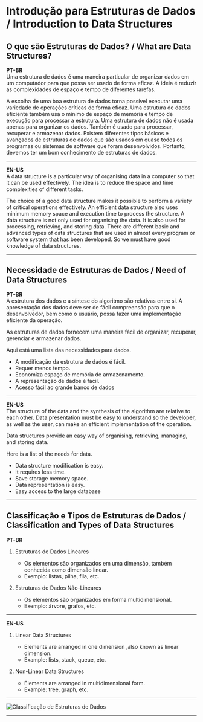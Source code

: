 # Introdução para Estruturas de Dados / Introduction to Data Structures

## O que são Estruturas de Dados? / What are Data Structures?
**PT-BR**  
Uma estrutura de dados é uma maneira particular de organizar dados em um computador para que possa ser usado de forma eficaz. A ideia é reduzir as complexidades de espaço e tempo de diferentes tarefas.

A escolha de uma boa estrutura de dados torna possível executar uma variedade de operações críticas de forma eficaz. Uma estrutura de dados eficiente também usa o mínimo de espaço de memória e tempo de execução para processar a estrutura. Uma estrutura de dados não é usada apenas para organizar os dados. Também é usado para processar, recuperar e armazenar dados. Existem diferentes tipos básicos e avançados de estruturas de dados que são usados em quase todos os programas ou sistemas de software que foram desenvolvidos. Portanto, devemos ter um bom conhecimento de estruturas de dados.

***

**EN-US**  
A data structure is a particular way of organising data in a computer so that it can be used effectively. The idea is to reduce the space and time complexities of different tasks. 

The choice of a good data structure makes it possible to perform a variety of critical operations effectively. An efficient data structure also uses minimum memory space and execution time to process the structure. A data structure is not only used for organising the data. It is also used for processing, retrieving, and storing data. There are different basic and advanced types of data structures that are used in almost every program or software system that has been developed. So we must have good knowledge of data structures.
***

## Necessidade de Estruturas de Dados / Need of Data Structures
**PT-BR**  
A estrutura dos dados e a síntese do algoritmo são relativas entre si. A apresentação dos dados deve ser de fácil compreensão para que o desenvolvedor, bem como o usuário, possa fazer uma implementação eficiente da operação. 

As estruturas de dados fornecem uma maneira fácil de organizar, recuperar, gerenciar e armazenar dados.

Aqui está uma lista das necessidades para dados.

- A modificação da estrutura de dados é fácil.
- Requer menos tempo.
- Economiza espaço de memória de armazenamento.
- A representação de dados é fácil.
- Acesso fácil ao grande banco de dados

***

**EN-US**  
The structure of the data and the synthesis of the algorithm are relative to each other. Data presentation must be easy to understand so the developer, as well as the user, can make an efficient implementation of the operation.

Data structures provide an easy way of organising, retrieving, managing, and storing data.

Here is a list of the needs for data.

- Data structure modification is easy. 
- It requires less time. 
- Save storage memory space. 
- Data representation is easy. 
- Easy access to the large database
***

## Classificação e Tipos de Estruturas de Dados / Classification and Types of Data Structures 
**PT-BR**  
1. Estruturas de Dados Lineares
    - Os elementos são organizados em uma dimensão, também conhecida como dimensão linear.
    - Exemplo: listas, pilha, fila, etc.

2. Estruturas de Dados Não-Lineares
    - Os elementos são organizados em forma multidimensional.
    - Exemplo: árvore, grafos, etc.

***

**EN-US**  
1. Linear Data Structures
    - Elements are arranged in one dimension ,also known as linear dimension.
    - Example: lists, stack, queue, etc.

2. Non-Linear Data Structures
    - Elements are arranged in multidimensional form.
    - Example: tree, graph, etc.

***
![Classificação de Estruturas de Dados](https://media.geeksforgeeks.org/wp-content/uploads/20220520182504/ClassificationofDataStructure-660x347.jpg)
***